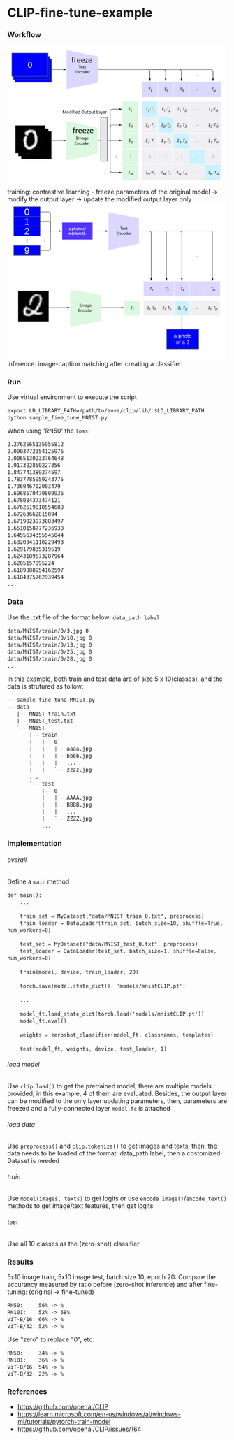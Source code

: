 # CLIP-fine-tune-example

### Workflow
<img src="https://github.com/ambipomyan/CLIP-fine-tune-example/blob/main/example_01.png" alt= “example_01” width="500">
training: contrastive learning - freeze parameters of the original model -> modify the output layer -> update the modified output layer only

<img src="https://github.com/ambipomyan/CLIP-fine-tune-example/blob/main/example_02.png" alt= “example_02” width="500">
inference: image-caption matching after creating a classifier

### Run
Use virtual environment to execute the script
```
export LD_LIBRARY_PATH=/path/to/envs/clip/lib/:$LD_LIBRARY_PATH
python sample_fine_tune_MNIST.py
```
When using 'RN50' the `loss`:
```
2.2762565135955812
2.0903772354125976
2.0065130233764648
1.917322850227356
1.847741389274597
1.7837785959243775
1.736946702003479
1.6968570470809936
1.678084373474121
1.6762619018554688
1.67263662815094
1.6719923973083497
1.6510158777236938
1.6455634355545044
1.6320341110229493
1.629179835319519
1.6243189573287964
1.6205157995224
1.6189888954162597
1.6184375762939454
...
```

### Data
Use the .txt file of the format below: `data_path label`
```
data/MNIST/train/0/3.jpg 0
data/MNIST/train/0/10.jpg 0
data/MNIST/train/0/13.jpg 0
data/MNIST/train/0/25.jpg 0
data/MNIST/train/0/28.jpg 0
...
```
In this example, both train and test data are of size 5 x 10(classes), and the data is strutured as follow:
```
-- sample_fine_tune_MNIST.py
-- data
   |-- MNIST_train.txt
   |-- MNIST_test.txt
   `-- MNIST
       |-- train
       |   |-- 0
       |   |   |-- aaaa.jpg
       |   |   |-- bbbb.jpg
       |   |   |   ...
       |   |   `-- zzzz.jpg
       ...
       `-- test
           |-- 0
           |   |-- AAAA.jpg
           |   |-- BBBB.jpg
           |   |   ...
           |   `-- ZZZZ.jpg
           ...
```

### Implementation
###### overall
Define a `main` method
```
def main():
    ...

    train_set = MyDataset("data/MNIST_train_0.txt", preprocess)
    train_loader = DataLoader(train_set, batch_size=10, shuffle=True, num_workers=0)
    
    test_set = MyDataset("data/MNIST_test_0.txt", preprocess)
    test_loader = DataLoader(test_set, batch_size=1, shuffle=False, num_workers=0)
    
    train(model, device, train_loader, 20)
    
    torch.save(model.state_dict(), 'models/mnistCLIP.pt')
    
    ...
    
    model_ft.load_state_dict(torch.load('models/mnistCLIP.pt'))
    model_ft.eval()
    
    weights = zeroshot_classifier(model_ft, classnames, templates)
    
    test(model_ft, weights, device, test_loader, 1)
```

###### load model
Use `clip.load()` to get the pretrained model, there are multiple models provided, in this example, 4 of them are evaluated.
Besides, the output layer can be modified to the only layer updating parameters, then, parameters are freezed and a fully-connected layer `model.fc` is attached

###### load data
Use `preprocess()` and `clip.tokenize()` to get images and texts, then, the data needs to be loaded of the format: data_path label, then a costomized Dataset is needed

###### train
Use `model(images, texts)` to get logits or use `encode_image()`/`encode_text()` methods to get image/text features, then get logits

###### test
Use all 10 classes as the (zero-shot) classifier

### Results
5x10 image train, 5x10 image test, batch size 10, epoch 20: Compare the accurancy measured by ratio before (zero-shot inference) and after fine-tuning: (original -> fine-tuned)
```
RN50:     56% -> %
RN101:    52% -> 68%
ViT-B/16: 66% -> %
ViT-B/32: 52% -> %
```
Use "zero" to replace "0", etc.
```
RN50:     34% -> %
RN101:    36% -> %
ViT-B/16: 54% -> %
ViT-B/32: 22% -> %
```

### References
- https://github.com/openai/CLIP
- https://learn.microsoft.com/en-us/windows/ai/windows-ml/tutorials/pytorch-train-model
- https://github.com/openai/CLIP/issues/164
